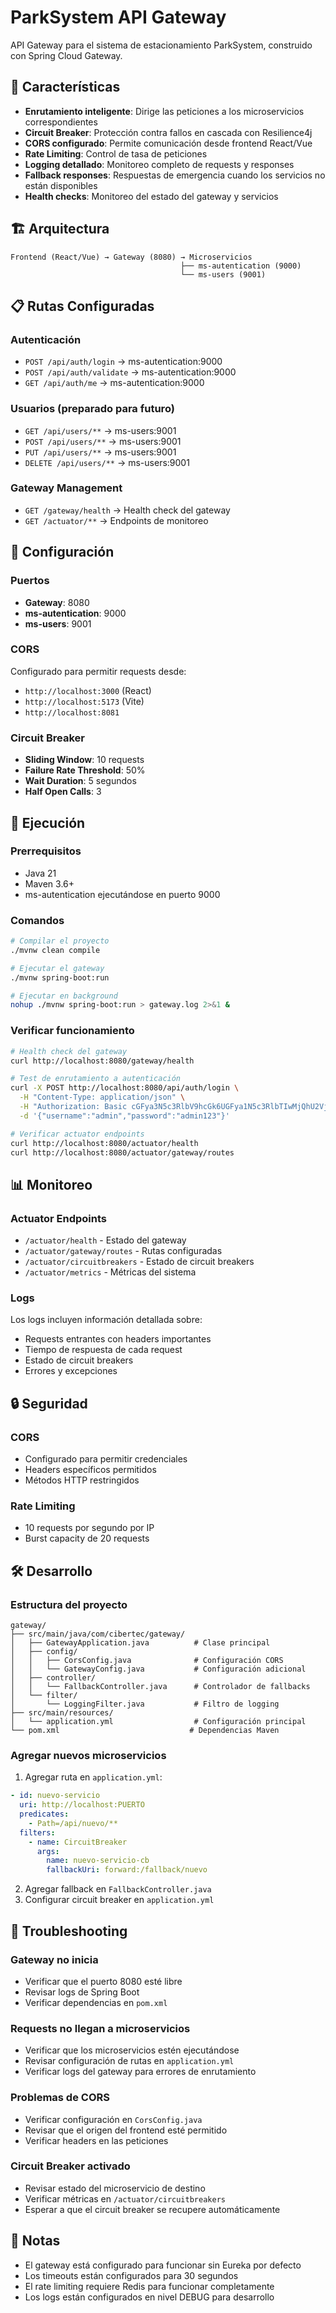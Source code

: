 # ParkSystem API Gateway

API Gateway para el sistema de estacionamiento ParkSystem, construido con Spring Cloud Gateway.

## 🚀 Características

- **Enrutamiento inteligente**: Dirige las peticiones a los microservicios correspondientes
- **Circuit Breaker**: Protección contra fallos en cascada con Resilience4j
- **CORS configurado**: Permite comunicación desde frontend React/Vue
- **Rate Limiting**: Control de tasa de peticiones
- **Logging detallado**: Monitoreo completo de requests y responses
- **Fallback responses**: Respuestas de emergencia cuando los servicios no están disponibles
- **Health checks**: Monitoreo del estado del gateway y servicios

## 🏗️ Arquitectura

```
Frontend (React/Vue) → Gateway (8080) → Microservicios
                                      ├── ms-autentication (9000)
                                      └── ms-users (9001)
```

## 📋 Rutas Configuradas

### Autenticación
- `POST /api/auth/login` → ms-autentication:9000
- `POST /api/auth/validate` → ms-autentication:9000
- `GET /api/auth/me` → ms-autentication:9000

### Usuarios (preparado para futuro)
- `GET /api/users/**` → ms-users:9001
- `POST /api/users/**` → ms-users:9001
- `PUT /api/users/**` → ms-users:9001
- `DELETE /api/users/**` → ms-users:9001

### Gateway Management
- `GET /gateway/health` → Health check del gateway
- `GET /actuator/**` → Endpoints de monitoreo

## 🔧 Configuración

### Puertos
- **Gateway**: 8080
- **ms-autentication**: 9000
- **ms-users**: 9001

### CORS
Configurado para permitir requests desde:
- `http://localhost:3000` (React)
- `http://localhost:5173` (Vite)
- `http://localhost:8081`

### Circuit Breaker
- **Sliding Window**: 10 requests
- **Failure Rate Threshold**: 50%
- **Wait Duration**: 5 segundos
- **Half Open Calls**: 3

## 🚀 Ejecución

### Prerrequisitos
- Java 21
- Maven 3.6+
- ms-autentication ejecutándose en puerto 9000

### Comandos

```bash
# Compilar el proyecto
./mvnw clean compile

# Ejecutar el gateway
./mvnw spring-boot:run

# Ejecutar en background
nohup ./mvnw spring-boot:run > gateway.log 2>&1 &
```

### Verificar funcionamiento

```bash
# Health check del gateway
curl http://localhost:8080/gateway/health

# Test de enrutamiento a autenticación
curl -X POST http://localhost:8080/api/auth/login \
  -H "Content-Type: application/json" \
  -H "Authorization: Basic cGFya3N5c3RlbV9hcGk6UGFya1N5c3RlbTIwMjQhU2VjdXJlQVBJ" \
  -d '{"username":"admin","password":"admin123"}'

# Verificar actuator endpoints
curl http://localhost:8080/actuator/health
curl http://localhost:8080/actuator/gateway/routes
```

## 📊 Monitoreo

### Actuator Endpoints
- `/actuator/health` - Estado del gateway
- `/actuator/gateway/routes` - Rutas configuradas
- `/actuator/circuitbreakers` - Estado de circuit breakers
- `/actuator/metrics` - Métricas del sistema

### Logs
Los logs incluyen información detallada sobre:
- Requests entrantes con headers importantes
- Tiempo de respuesta de cada request
- Estado de circuit breakers
- Errores y excepciones

## 🔒 Seguridad

### CORS
- Configurado para permitir credenciales
- Headers específicos permitidos
- Métodos HTTP restringidos

### Rate Limiting
- 10 requests por segundo por IP
- Burst capacity de 20 requests

## 🛠️ Desarrollo

### Estructura del proyecto
```
gateway/
├── src/main/java/com/cibertec/gateway/
│   ├── GatewayApplication.java          # Clase principal
│   ├── config/
│   │   ├── CorsConfig.java              # Configuración CORS
│   │   └── GatewayConfig.java           # Configuración adicional
│   ├── controller/
│   │   └── FallbackController.java      # Controlador de fallbacks
│   └── filter/
│       └── LoggingFilter.java           # Filtro de logging
├── src/main/resources/
│   └── application.yml                  # Configuración principal
└── pom.xml                             # Dependencias Maven
```

### Agregar nuevos microservicios

1. Agregar ruta en `application.yml`:
```yaml
- id: nuevo-servicio
  uri: http://localhost:PUERTO
  predicates:
    - Path=/api/nuevo/**
  filters:
    - name: CircuitBreaker
      args:
        name: nuevo-servicio-cb
        fallbackUri: forward:/fallback/nuevo
```

2. Agregar fallback en `FallbackController.java`
3. Configurar circuit breaker en `application.yml`

## 🐛 Troubleshooting

### Gateway no inicia
- Verificar que el puerto 8080 esté libre
- Revisar logs de Spring Boot
- Verificar dependencias en `pom.xml`

### Requests no llegan a microservicios
- Verificar que los microservicios estén ejecutándose
- Revisar configuración de rutas en `application.yml`
- Verificar logs del gateway para errores de enrutamiento

### Problemas de CORS
- Verificar configuración en `CorsConfig.java`
- Revisar que el origen del frontend esté permitido
- Verificar headers en las peticiones

### Circuit Breaker activado
- Revisar estado del microservicio de destino
- Verificar métricas en `/actuator/circuitbreakers`
- Esperar a que el circuit breaker se recupere automáticamente

## 📝 Notas

- El gateway está configurado para funcionar sin Eureka por defecto
- Los timeouts están configurados para 30 segundos
- El rate limiting requiere Redis para funcionar completamente
- Los logs están configurados en nivel DEBUG para desarrollo